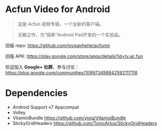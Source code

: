 Acfun Video for Android
====
>这是 Acfun 视频专版，一个全新的客户端。

>无聊之作，为“探索”Android Pad开发的一个实验品。 

旧版 repo: <https://github.com/jovisayhehe/acfunm>

旧版 APK: <https://play.google.com/store/apps/details?id=tv.ac.fun> 

欢迎加入 __Google+ 社群__，参与讨论：<https://plus.google.com/communities/109973498842592117118>


Dependencies
===

- Android Support v7 Appcompat
- Volley 
- VitamioBundle <https://github.com/yixia/VitamioBundle>
- StickyGridHeaders <https://github.com/TonicArtos/StickyGridHeaders>
